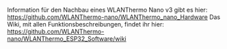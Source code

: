 Information für den Nachbau eines WLANThermo Nano v3 gibt es hier: https://github.com/WLANThermo-nano/WLANThermo_nano_Hardware
Das Wiki, mit allen Funktionsbeschreibungen, findet ihr hier: https://github.com/WLANThermo-nano/WLANThermo_ESP32_Software/wiki
